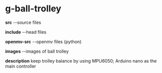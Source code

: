 # g-ball-trolley


**src**  --source files

**include**  --head files

**openmv-src**  --openmv files (python)

**images** --images of ball trolley


**description**
  keep trolley balance by using MPU6050; Arduino nano as the main controller
